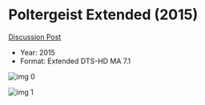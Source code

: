 # Poltergeist Extended (2015)

[Discussion Post](https://www.avsforum.com/threads/bass-eq-for-filtered-movies.2995212/post-57824356)

* Year: 2015
* Format: Extended DTS-HD MA 7.1

![img 0](https://i.imgur.com/zjL4RBp.jpg)

![img 1](https://i.imgur.com/Yu9k3Oc.jpg)

